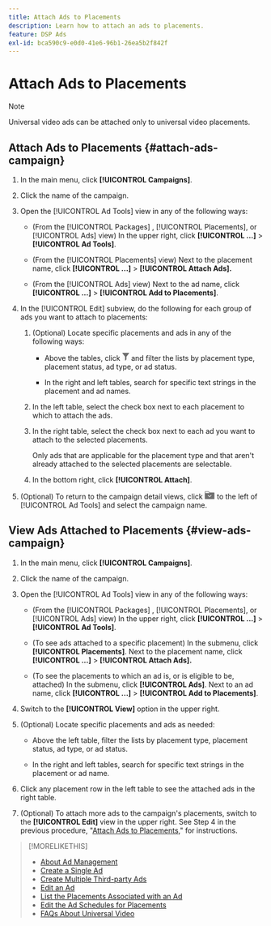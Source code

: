 ```yaml
---
title: Attach Ads to Placements
description: Learn how to attach an ads to placements.
feature: DSP Ads
exl-id: bca590c9-e0d0-41e6-96b1-26ea5b2f842f
---
```

# Attach Ads to Placements

>[!NOTE]
>
>Universal video ads can be attached only to universal video placements.

## Attach Ads to Placements {#attach-ads-campaign}

1. In the main menu, click **[!UICONTROL Campaigns]**.
     
1. Click the name of the campaign.

1. Open the [!UICONTROL Ad Tools] view in any of the following ways:

   * (From the [!UICONTROL Packages] , [!UICONTROL Placements], or [!UICONTROL Ads] view) In the upper right, click **[!UICONTROL ...]** > **[!UICONTROL Ad Tools]**.

   * (From the [!UICONTROL Placements] view) Next to the placement name, click  **[!UICONTROL ...]** > **[!UICONTROL Attach Ads].**

   * (From the [!UICONTROL Ads] view) Next to the ad name, click  **[!UICONTROL ...]** > **[!UICONTROL Add to Placements]**.

1. In the [!UICONTROL Edit] subview, do the following for each group of ads you want to attach to placements:

   1. (Optional) Locate specific placements and ads in any of the following ways:

      * Above the tables, click ![Filter](/help/dsp/assets/filter.png) and filter the lists by placement type, placement status, ad type, or ad status.
   
      * In the right and left tables, search for specific text strings in the placement and ad names.
   
   1. In the left table, select the check box next to each placement to which to attach the ads.

   1. In the right table, select the check box next to each ad you want to attach to the selected placements.

      Only ads that are applicable for the placement type and that aren't already attached to the selected placements are selectable.

   1. In the bottom right, click  **[!UICONTROL Attach]**.

1. (Optional) To return to the campaign detail views, click ![Return to folder](/help/dsp/assets/breadcrumb-return.png "Return to folder") to the left of [!UICONTROL Ad Tools] and select the campaign name.

## View Ads Attached to Placements {#view-ads-campaign}

<!-- should be a separate page, combined with "List the Placements Associated with an Ad" (although that pertains to a single ad only), or maybe just rename this topic -->

1. In the main menu, click **[!UICONTROL Campaigns]**.

1. Click the name of the campaign.

1. Open the [!UICONTROL Ad Tools] view in any of the following ways:

   * (From the [!UICONTROL Packages] , [!UICONTROL Placements], or [!UICONTROL Ads] view) In the upper right, click **[!UICONTROL ...]** > **[!UICONTROL Ad Tools]**.

   * (To see ads attached to a specific placement) In the submenu, click **[!UICONTROL Placements]**. Next to the placement name, click  **[!UICONTROL ...]** > **[!UICONTROL Attach Ads].**

   * (To see the placements to which an ad is, or is eligible to be, attached) In the submenu, click **[!UICONTROL Ads]**. Next to an ad name, click  **[!UICONTROL ...]** > **[!UICONTROL Add to Placements]**.

1. Switch to the **[!UICONTROL View]** option in the upper right.

1. (Optional) Locate specific placements and ads as needed:

   * Above the left table, filter the lists by placement type, placement status, ad type, or ad status.
   
   * In the right and left tables, search for specific text strings in the placement or ad name.

1. Click any placement row in the left table to see the attached ads in the right table.

1. (Optional) To attach more ads to the campaign's placements, switch to the **[!UICONTROL Edit]** view in the upper right. See Step 4 in the previous procedure, "[Attach Ads to Placements](#attach-ads-campaign)," for instructions.

>[!MORELIKETHIS]
>
>* [About Ad Management](ad-about.md)
>* [Create a Single Ad](ad-create.md)
>* [Create Multiple Third-party Ads](ad-create-multiple.md)
>* [Edit an Ad](ad-edit.md)
>* [List the Placements Associated with an Ad](ad-list-placements.md)
>* [Edit the Ad Schedules for Placements](/help/dsp/campaign-management/placements/placement-edit-ad-schedule.md)
>* [FAQs About Universal Video](/help/dsp/campaign-management/faq-universal-video.md)
